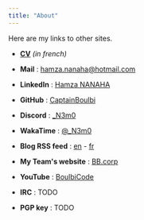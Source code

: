```yaml
---
title: "About"
---
```


Here are my links to other sites.

- **[CV](/CV.pdf)** _(in french)_

- **Mail** : [hamza.nanaha@hotmail.com](mailto:hamza.nanaha@hotmail.com)

- **LinkedIn** : [Hamza NANAHA](https://www.linkedin.com/in/hamza-nanaha)

- **GitHub** : [CaptainBoulbi](https://github.com/CaptainBoulbi)

- **Discord** : [_N3m0](https://discordapp.com/users/373783434138615818)

- **WakaTime** : [@_N3m0](https://wakatime.com/@_N3m0)

- **Blog RSS feed** : [en](/en/index.xml) - [fr](/fr/index.xml)

- **My Team's website** : [BB.corp](https://captainboulbi.github.io/)

- **YouTube** : [BoulbiCode](https://www.youtube.com/@boulbicode)

- **IRC** : TODO

- **PGP key** : TODO
